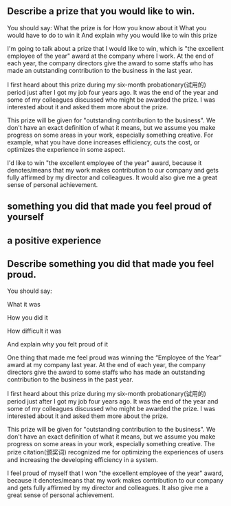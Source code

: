 ## Describe a prize that you would like to win.
You should say:
What the prize is for
How you know about it
What you would have to do to win it
And explain why you would like to win this prize


I'm going to talk about a prize that I would like to win, which is "the excellent employee of the year" award at the company where I work. At the end of each year, the company directors give the award to some staffs who has made an outstanding contribution to the business in the last year.

I first heard about this prize during my six-month probationary(试用的) period just after I got my job four years ago. It was the end of the year and some of my colleagues discussed who might be awarded the prize. I was interested about it and asked them more about the prize.

This prize will be given for "outstanding contribution to the business". We don't have an exact definition of what it means, but we assume you make progress on some areas in your work, especially something creative. For example, what you have done increases efficiency, cuts the cost, or optimizes the experience in some aspect. 

I'd like to win "the excellent employee of the year" award, because it denotes/means that my work makes contribution to our company and gets fully affirmed by my director and colleagues. It would also give me a great sense of personal achievement.

## something you did that made you feel proud of yourself
## a positive experience

## Describe something you did that made you feel proud.

You should say:

What it was

How you did it

How difficult it was

And explain why you felt proud of it


One thing that made me feel proud was winning the “Employee of the Year” award at my company last year.  At the end of each year, the company directors give the award to some staffs who has made an outstanding contribution to the business in the past year.

I first heard about this prize during my six-month probationary(试用的) period just after I got my job four years ago. It was the end of the year and some of my colleagues discussed who might be awarded the prize. I was interested about it and asked them more about the prize.

This prize will be given for "outstanding contribution to the business". We don't have an exact definition of what it means, but we assume you make progress on some areas in your work, especially something creative. The prize citation(颁奖词) recognized me for optimizing the experiences of users and increasing the developing efficiency in a system.

I feel proud of myself that I won "the excellent employee of the year" award, because it denotes/means that my work makes contribution to our company and gets fully affirmed by my director and colleagues. It also give me a great sense of personal achievement.